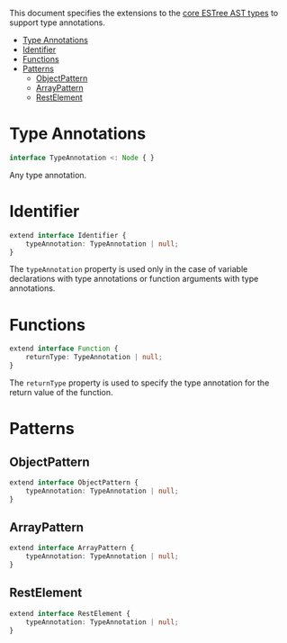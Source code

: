 <!-- START doctoc generated TOC please keep comment here to allow auto update -->
<!-- DON'T EDIT THIS SECTION, INSTEAD RE-RUN doctoc TO UPDATE -->
This document specifies the extensions to the [core ESTree AST types](es5.md) to support type annotations.

- [Type Annotations](#typeannotations)
- [Identifier](#identifier)
- [Functions](#functions)
- [Patterns](#patterns)
  - [ObjectPattern](#objectpattern)
  - [ArrayPattern](#arraypattern)
  - [RestElement](#restelement)

<!-- END doctoc generated TOC please keep comment here to allow auto update -->

# Type Annotations

```ts
interface TypeAnnotation <: Node { }
```

Any type annotation.

# Identifier

```ts
extend interface Identifier {
    typeAnnotation: TypeAnnotation | null;
}
```

The `typeAnnotation` property is used only in the case of variable declarations with type annotations or function arguments with type annotations.

# Functions

```ts
extend interface Function {
    returnType: TypeAnnotation | null;
}
```

The `returnType` property is used to specify the type annotation for the return value of the function.

# Patterns

## ObjectPattern

```ts
extend interface ObjectPattern {
    typeAnnotation: TypeAnnotation | null;
}
```

## ArrayPattern

```ts
extend interface ArrayPattern {
    typeAnnotation: TypeAnnotation | null;
}
```

## RestElement

```ts
extend interface RestElement {
    typeAnnotation: TypeAnnotation | null;
}
```
